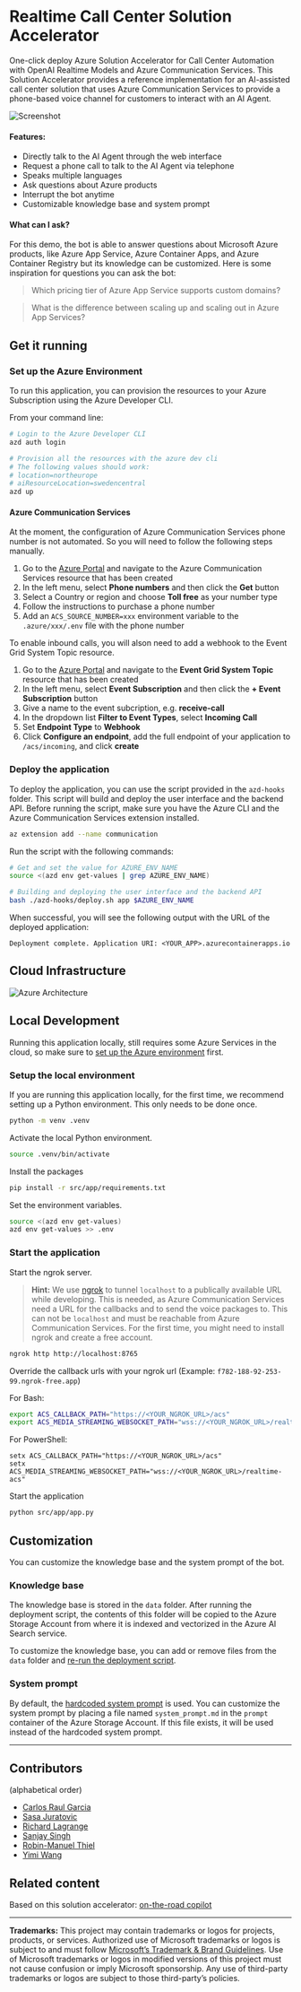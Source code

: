 # Realtime Call Center Solution Accelerator

One-click deploy Azure Solution Accelerator for Call Center Automation with OpenAI Realtime Models and Azure Communication Services. This Solution Accelerator provides a reference implementation for an AI-assisted call center solution that uses Azure Communication Services to provide a phone-based voice channel for customers to interact with an AI Agent.

![Screenshot](screenshot.png)

#### Features:

- Directly talk to the AI Agent through the web interface
- Request a phone call to talk to the AI Agent via telephone
- Speaks multiple languages
- Ask questions about Azure products
- Interrupt the bot anytime
- Customizable knowledge base and system prompt

#### What can I ask?

For this demo, the bot is able to answer questions about Microsoft Azure products, like Azure App Service, Azure Container Apps, and Azure Container Registry but its knowledge can be customized. Here is some inspiration for questions you can ask the bot:

> Which pricing tier of Azure App Service supports custom domains?

> What is the difference between scaling up and scaling out in Azure App Services?

## Get it running

### Set up the Azure Environment

To run this application, you can provision the resources to your Azure Subscription using the Azure Developer CLI.

From your command line:

```bash
# Login to the Azure Developer CLI
azd auth login

# Provision all the resources with the azure dev cli
# The following values should work:
# location=northeurope
# aiResourceLocation=swedencentral
azd up
```

#### Azure Communication Services

At the moment, the configuration of Azure Communication Services phone number is not automated. So you will need to follow the following steps manually.

1. Go to the [Azure Portal](https://portal.azure.com) and navigate to the Azure Communication Services resource that has been created
1. In the left menu, select **Phone numbers** and then click the **Get** button
1. Select a Country or region and choose **Toll free** as your number type
1. Follow the instructions to purchase a phone number
1. Add an `ACS_SOURCE_NUMBER=xxx` environment variable to the `.azure/xxx/.env` file with the phone number

To enable inbound calls, you will alson need to add a webhook to the Event Grid System Topic resource. 

1. Go to the [Azure Portal](https://portal.azure.com) and navigate to the **Event Grid System Topic** resource that has been created
1. In the left menu, select **Event Subscription**  and then click the **+ Event Subscription** button
1. Give a name to the event subcription, e.g. **receive-call**
1. In the dropdown list **Filter to Event Types**, select **Incoming Call**
1. Set **Endpoint Type** to **Webhook**
1. Click **Configure an endpoint**, add the full endpoint of your application to `/acs/incoming`, and click **create**

### Deploy the application

To deploy the application, you can use the script provided in the `azd-hooks` folder. This script will build and deploy the user interface and the backend API. Before running the script, make sure you have the Azure CLI and the Azure Communication Services extension installed.

```bash
az extension add --name communication
```

Run the script with the following commands:

```bash
# Get and set the value for AZURE_ENV_NAME
source <(azd env get-values | grep AZURE_ENV_NAME)

# Building and deploying the user interface and the backend API
bash ./azd-hooks/deploy.sh app $AZURE_ENV_NAME
```

When successful, you will see the following output with the URL of the deployed application:

```
Deployment complete. Application URI: <YOUR_APP>.azurecontainerapps.io
```

## Cloud Infrastructure

![Azure Architecture](architecture.png)

## Local Development

Running this application locally, still requires some Azure Services in the cloud, so make sure to [set up the Azure environment](#set-up-the-azure-environment) first.

### Setup the local environment

If you are running this application locally, for the first time, we recommend setting up a Python environment. This only needs to be done once.

```bash
python -m venv .venv
```

Activate the local Python environment.

```bash
source .venv/bin/activate
```

Install the packages

```bash
pip install -r src/app/requirements.txt
```

Set the environment variables.

```bash
source <(azd env get-values)
azd env get-values >> .env
```

### Start the application

Start the ngrok server.

> **Hint:** We use [ngrok](https://ngrok.com/) to tunnel `localhost` to a publically available URL while developing. This is needed, as Azure Communication Services need a URL for the callbacks and to send the voice packages to. This can not be `localhost` and must be reachable from Azure Communication Services. For the first time, you might need to install ngrok and create a free account.

```bash
ngrok http http://localhost:8765
```

Override the callback urls with your ngrok url (Example: `f782-188-92-253-99.ngrok-free.app`)

For Bash:

```bash
export ACS_CALLBACK_PATH="https://<YOUR_NGROK_URL>/acs"
export ACS_MEDIA_STREAMING_WEBSOCKET_PATH="wss://<YOUR_NGROK_URL>/realtime-acs"
```

For PowerShell:

```pwsh
setx ACS_CALLBACK_PATH="https://<YOUR_NGROK_URL>/acs"
setx ACS_MEDIA_STREAMING_WEBSOCKET_PATH="wss://<YOUR_NGROK_URL>/realtime-acs"
```

Start the application

```bash
python src/app/app.py
```

## Customization

You can customize the knowledge base and the system prompt of the bot.

### Knowledge base

The knowledge base is stored in the `data` folder. After running the deployment script, the contents of this folder will be copied to the Azure Storage Account from where it is indexed and vectorized in the Azure AI Search service.

To customize the knowledge base, you can add or remove files from the `data` folder and [re-run the deployment script](#deploy-the-application).

### System prompt

By default, the [hardcoded system prompt](src/app/system_prompt.md) is used. You can customize the system prompt by placing a file named `system_prompt.md` in the `prompt` container of the Azure Storage Account. If this file exists, it will be used instead of the hardcoded system prompt.

---

## Contributors

(alphabetical order)

- [Carlos Raul Garcia](https://www.linkedin.com/in/carlosgarcialalicata/)
- [Sasa Juratovic](https://www.linkedin.com/in/sasajuratovic/)
- [Richard Lagrange](https://www.linkedin.com/in/richard-lagrange/)
- [Sanjay Singh](https://www.linkedin.com/in/san360/)
- [Robin-Manuel Thiel](https://www.linkedin.com/in/robinmanuelthiel/)
- [Yimi Wang](https://www.linkedin.com/in/yimiwang/)

## Related content

Based on this solution accelerator: [on-the-road copilot](https://github.com/Azure-Samples/on-the-road-copilot)

---

**Trademarks:** This project may contain trademarks or logos for projects, products, or services. Authorized use of Microsoft trademarks or logos is subject to and must follow [Microsoft’s Trademark & Brand Guidelines](https://www.microsoft.com/en-us/legal/intellectualproperty/trademarks/usage/general). Use of Microsoft trademarks or logos in modified versions of this project must not cause confusion or imply Microsoft sponsorship. Any use of third-party trademarks or logos are subject to those third-party’s policies.
